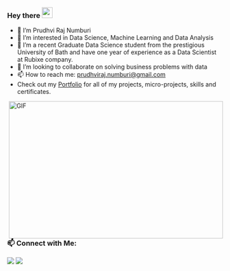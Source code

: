 ### Hey there  <img src="https://media.giphy.com/media/hvRJCLFzcasrR4ia7z/giphy.gif" width="25px">
- 👋 I’m Prudhvi Raj Numburi
- 👀 I’m interested in Data Science, Machine Learning and Data Analysis
- 🌱 I’m a recent Graduate Data Science student from the prestigious University of Bath and have one year of experience as a Data Scientist at Rubixe company.
- 💞️ I’m looking to collaborate on solving business problems with data
- 📫 How to reach me: prudhviraj.numburi@gmail.com
- Check out my [Portfolio](https://github.com/PrudhviRaj-Numburi/Data_Science_Portfolio.git) for all of my projects, micro-projects, skills and certificates.
<img align="right" alt="GIF" src="https://cdn.dribbble.com/users/2344801/screenshots/4774578/alphatestersanimation2.gif?raw=true" width="500" height="320"/>
<br>

###  :mailbox: Connect with Me:
<p align="center">

<a href="https://www.linkedin.com/in/prudhvirajnumburi"><img src="https://img.shields.io/badge/-Prudhvi%20Raj-0077B5?style=flat&logo=Linkedin&logoColor=white"/></a>
<a href="https://www.linkedin.com/in/prudhvirajnumburi"><img src="https://img.shields.io/badge/-Prudhvi%20Raj-05122A?style=flat&logo=medium&logoColor=white"/></a>

<!---
PrudhviRaj-Numburi/PrudhviRaj-Numburi is a ✨ special ✨ repository because its `README.md` (this file) appears on your GitHub profile.
You can click the Preview link to take a look at your changes.
--->
